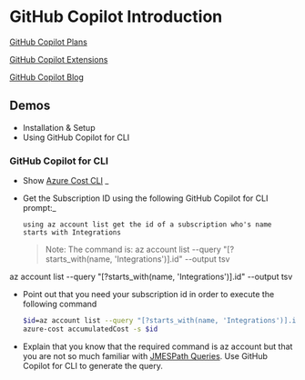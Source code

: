 # GitHub Copilot Introduction​

[GitHub Copilot Plans](https://github.com/features/copilot/plans)

[GitHub Copilot Extensions](https://github.com/marketplace?type=apps&copilot_app=true)

[GitHub Copilot Blog](https://github.blog/)

## Demos

- Installation & Setup
- Using GitHub Copilot for CLI

### GitHub Copilot for CLI

- Show [Azure Cost CLI](https://github.com/mivano/azure-cost-cli/)
_
- Get the Subscription ID using the following GitHub Copilot for CLI prompt:_

    ```prompt
    using az account list get the id of a subscription who's name starts with Integrations
    ```

    >Note: The command is: az account list --query "[?starts_with(name, 'Integrations')].id" --output tsv

 az account list --query "[?starts_with(name, 'Integrations')].id" --output tsv

- Point out that you need your subscription id in order to execute the following command

    ```bash
    $id=az account list --query "[?starts_with(name, 'Integrations')].id" --output tsv
    azure-cost accumulatedCost -s $id
    ```

- Explain that you know that the required command is az account but that you are not so much familiar with [JMESPath Queries](https://jmespath.org/). Use GitHub Copilot for CLI to generate the query.